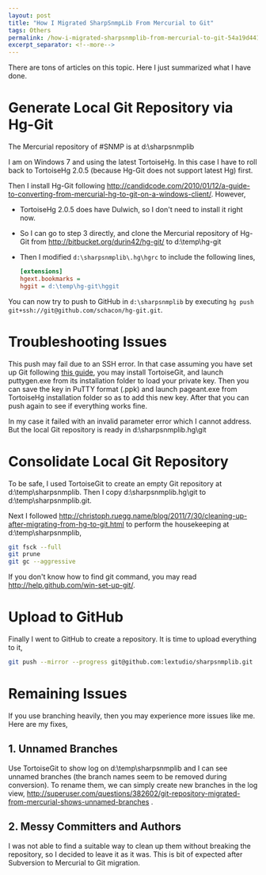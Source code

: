 ```yaml
---
layout: post
title: "How I Migrated SharpSnmpLib From Mercurial to Git"
tags: Others
permalink: /how-i-migrated-sharpsnmplib-from-mercurial-to-git-54a19d4419a5
excerpt_separator: <!--more-->
---
```

There are tons of articles on this topic. Here I just summarized what I have done.
<!--more-->

# Generate Local Git Repository via Hg-Git

The Mercurial repository of #SNMP is at d:\sharpsnmplib

I am on Windows 7 and using the latest TortoiseHg. In this case I have to roll back to TortoiseHg 2.0.5 (because Hg-Git does not support latest Hg) first.

Then I install Hg-Git following http://candidcode.com/2010/01/12/a-guide-to-converting-from-mercurial-hg-to-git-on-a-windows-client/. However,

* TortoiseHg 2.0.5 does have Dulwich, so I don't need to install it right now.
* So I can go to step 3 directly, and clone the Mercurial repository of Hg-Git from http://bitbucket.org/durin42/hg-git/ to d:\temp\hg-git
* Then I modified `d:\sharpsnmplib\.hg\hgrc` to include the following lines,

  ``` ini
  [extensions]
  hgext.bookmarks =
  hggit = d:\temp\hg-git\hggit
  ```

You can now try to push to GitHub in `d:\sharpsnmplib` by executing `hg push git+ssh://git@github.com/schacon/hg-git.git`.

# Troubleshooting Issues

This push may fail due to an SSH error. In that case assuming you have set up Git following [this guide](http://help.github.com/win-set-up-git/), you may install TortoiseGit, and launch puttygen.exe from its installation folder to load your private key. Then you can save the key in PuTTY format (.ppk) and launch pageant.exe from TortoiseHg installation folder so as to add this new key. After that you can push again to see if everything works fine.

In my case it failed with an invalid parameter error which I cannot address. But the local Git repository is ready in d:\sharpsnmplib\.hg\git

# Consolidate Local Git Repository

To be safe, I used TortoiseGit to create an empty Git repository at d:\temp\sharpsnmplib. Then I copy d:\sharpsnmplib\.hg\git to d:\temp\sharpsnmplib\.git.

Next I followed http://christoph.ruegg.name/blog/2011/7/30/cleaning-up-after-migrating-from-hg-to-git.html to perform the housekeeping at d:\temp\sharpsnmplib,

``` bash
git fsck --full
git prune
git gc --aggressive
```

If you don't know how to find git command, you may read http://help.github.com/win-set-up-git/.

# Upload to GitHub

Finally I went to GitHub to create a repository. It is time to upload everything to it,

``` bash
git push --mirror --progress git@github.com:lextudio/sharpsnmplib.git
```

# Remaining Issues

If you use branching heavily, then you may experience more issues like me. Here are my fixes,

## 1. Unnamed Branches

Use TortoiseGit to show log on d:\temp\sharpsnmplib and I can see unnamed branches (the branch names seem to be removed during conversion). To rename them, we can simply create new branches in the log view, http://superuser.com/questions/382602/git-repository-migrated-from-mercurial-shows-unnamed-branches .

## 2. Messy Committers and Authors

I was not able to find a suitable way to clean up them without breaking the repository, so I decided to leave it as it was. This is bit of expected after Subversion to Mercurial to Git migration.
